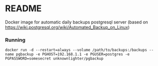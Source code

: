 # README #

Docker image for automatic daily backups postgresql server (based on https://wiki.postgresql.org/wiki/Automated_Backup_on_Linux)


### Running ###

```docker run -d --restart=always --volume /path/to/backups:/backups --name pgbackup -e PGHOST=192.168.1.1 -e PGUSER=postgres -e PGPASSWORD=somesecret unknownlighter/pgbackup```